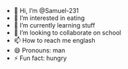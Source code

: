 - 👋 Hi, I’m @Samuel-231
- 👀 I’m interested in eating
- 🌱 I’m currently learning stuff
- 💞️ I’m looking to collaborate on school
- 📫 How to reach me englash
- 😄 Pronouns: man
- ⚡ Fun fact: hungry

<!---
Samuel-231/Samuel-231 is a ✨ special ✨ repository because its `README.md` (this file) appears on your GitHub profile.
You can click the Preview link to take a look at your changes.
--->
